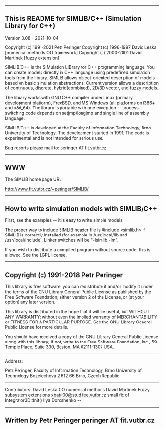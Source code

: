 
----------------------------------------------------------------
This is README for SIMLIB/C++ (Simulation Library for C++)
----------------------------------------------------------------

Version 3.08 - 2021-10-04

Copyright (c) 1991-2021 Petr Peringer
Copyright (c) 1996-1997 David Leska     [numerical methods OO framework]
Copyright (c) 2000-2001 David Martinek  [fuzzy extension]


SIMLIB/C++ is the SIMulation LIBrary for C++ programming language. You can
create models directly in C++ language using predefined simulation tools from
the library. SIMLIB allows object-oriented description of models based on
basic simulation abstractions. Current version allows a description of
continuous, discrete, hybrid(combined), 2D/3D vector, and fuzzy models.

The library works with GNU C++ compiler under Linux (primary development
platform), FreeBSD, and MS Windows (all platforms on i386+ and x86_64). The
library is portable with one exception -- process switching code depends on
setjmp/longjmp and single line of assembly language.

SIMLIB/C++ is developed at the Faculty of Information Technology, Brno
University of Technology. The development started in 1991. The code is
experimental and is not intended for serious use.

Bug reports please mail to:  peringer AT fit.vutbr.cz

----------------------------------------------------------------
WWW
----------------------------------------------------------------

The SIMLIB home page URL:

   http://www.fit.vutbr.cz/~peringer/SIMLIB/

----------------------------------------------------------------
How to write simulation models with SIMLIB/C++
----------------------------------------------------------------

First, see the examples -- it is easy to write simple models.

The proper way to include SIMLIB header file is
#include <simlib.h>
if SIMLIB is correctly installed
(for example in /usr/local/lib and /usr/local/include).
Linker switches will be "-lsimlib -lm".

If you wish to distribute a compiled program without source code: this is
allowed.  See the LGPL license.

----------------------------------------------------------------
Copyright (c) 1991-2018 Petr Peringer
----------------------------------------------------------------
This library is free software; you can redistribute it and/or
modify it under the terms of the GNU Library General Public
License as published by the Free Software Foundation; either
version 2 of the License, or (at your option) any later version.

This library is distributed in the hope that it will be useful,
but WITHOUT ANY WARRANTY; without even the implied warranty of
MERCHANTABILITY or FITNESS FOR A PARTICULAR PURPOSE.  See the GNU
Library General Public License for more details.

You should have received a copy of the GNU Library General Public
License along with this library; if not, write to the Free Software
Foundation, Inc., 59 Temple Place, Suite 330, Boston, MA 02111-1307
USA.

----------------------------------------------------------------
Address:

  Petr Peringer,
  Faculty of Information Technology, Brno University of Technology
  Bozetechova 2
  612 66 Brno, Czech Republic

----------------------------------------------------------------

Contributors:
  David Leska					OO numerical methods
  David Martinek				Fuzzy subsystem extensions
  xbatrl00@stud.fee.vutbr.cz	small fix of Integrator3D::Init()
  Ilya Doroshenko				--

----------------------------------------------------------------
Written by Petr Peringer              peringer AT fit.vutbr.cz
----------------------------------------------------------------
